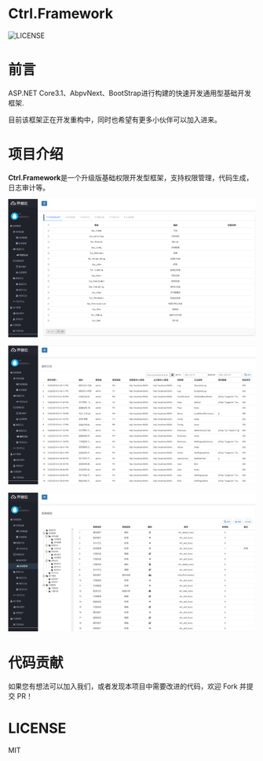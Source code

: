 ﻿Ctrl.Framework
==============

![LICENSE](https://img.shields.io/github/license/ctrlcommunity/Ctrl.Framework?style=plastic)

前言
=====

ASP.NET Core3.1、AbpvNext、BootStrap进行构建的快速开发通用型基础开发框架.


目前该框架正在开发重构中，同时也希望有更多小伙伴可以加入进来。

项目介绍
=====
**Ctrl.Framework**是一个升级版基础权限开发型框架，支持权限管理，代码生成，日志审计等。

![admin](https://raw.githubusercontent.com/ctrlcommunity/ASP.NET-Core-BaseDesign/dev/src/Presentation/Ctrl.Net/wwwroot/images/admin.png)

![admin](https://raw.githubusercontent.com/ctrlcommunity/ASP.NET-Core-BaseDesign/dev/src/Presentation/Ctrl.Net/wwwroot/images/admin-oplog.png)

![admin](https://raw.githubusercontent.com/ctrlcommunity/ASP.NET-Core-BaseDesign/dev/src/Presentation/Ctrl.Net/wwwroot/images/admin-button.png)



# 代码贡献

如果您有想法可以加入我们，或者发现本项目中需要改进的代码，欢迎 Fork 并提交 PR！


# LICENSE

MIT

